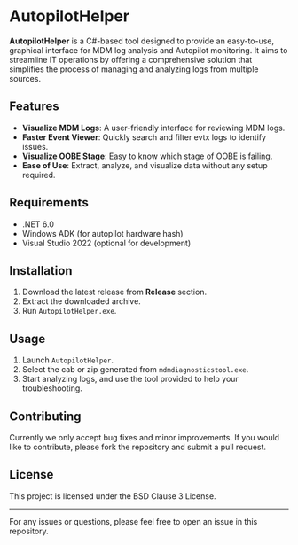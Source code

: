 # AutopilotHelper

**AutopilotHelper** is a C#-based tool designed to provide an easy-to-use, graphical interface for MDM log analysis and Autopilot monitoring. It aims to streamline IT operations by offering a comprehensive solution that simplifies the process of managing and analyzing logs from multiple sources.

## Features

- **Visualize MDM Logs**: A user-friendly interface for reviewing MDM logs.
- **Faster Event Viewer**: Quickly search and filter evtx logs to identify issues.
- **Visualize OOBE Stage**: Easy to know which stage of OOBE is failing.
- **Ease of Use**: Extract, analyze, and visualize data without any setup required.

## Requirements

- .NET 6.0
- Windows ADK (for autopilot hardware hash)
- Visual Studio 2022 (optional for development)

## Installation

1. Download the latest release from **Release** section.
2. Extract the downloaded archive.
3. Run `AutopilotHelper.exe`.

## Usage

1. Launch `AutopilotHelper`.
2. Select the cab or zip generated from `mdmdiagnosticstool.exe`.
3. Start analyzing logs, and use the tool provided to help your troubleshooting.

## Contributing

Currently we only accept bug fixes and minor improvements. If you would like to contribute, please fork the repository and submit a pull request.

## License

This project is licensed under the BSD Clause 3 License.

---

For any issues or questions, please feel free to open an issue in this repository.
